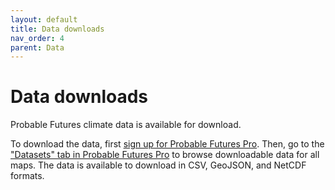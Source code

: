 ```yaml
---
layout: default
title: Data downloads
nav_order: 4
parent: Data
---
```

# Data downloads

Probable Futures climate data is available for download. 

To download the data, first [sign up for Probable Futures Pro](https://probablefutures.org/pro). Then, go to the ["Datasets" tab in Probable Futures Pro](https://pro.probablefutures.org/dashboard/climate-data) to browse downloadable data for all maps. The data is available to download in CSV, GeoJSON, and NetCDF formats.

<!-- add info here about the format of the downloaded data and how to interpret it-->